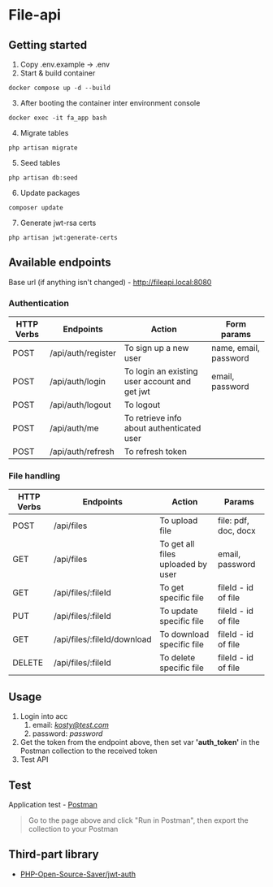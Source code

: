 # File-api


## Getting started

1. Copy .env.example -> .env
2. Start & build container

```console
docker compose up -d --build
```

3. After booting the container inter environment console

```console
docker exec -it fa_app bash
```

4. Migrate tables

```console
php artisan migrate
```

5. Seed tables

```console
php artisan db:seed
```

6. Update packages

```console
composer update
```

7. Generate jwt-rsa certs

```console
php artisan jwt:generate-certs
```

## Available endpoints

Base url (if anything isn't changed) - http://fileapi.local:8080

### Authentication

| HTTP Verbs | Endpoints          | Action                                        | Form params           |
|------------|--------------------|-----------------------------------------------|-----------------------|
| POST       | /api/auth/register | To sign up a new user                         | name, email, password |
| POST       | /api/auth/login    | To login an existing user account and get jwt | email, password       |
| POST       | /api/auth/logout   | To logout                                     |                       |
| POST       | /api/auth/me       | To retrieve info about authenticated user     |                       | 
| POST       | /api/auth/refresh  | To refresh token                              |                       |

### File handling

| HTTP Verbs | Endpoints                   | Action                            | Params               |
|------------|-----------------------------|-----------------------------------|----------------------|
| POST       | /api/files                  | To upload file                    | file: pdf, doc, docx |
| GET        | /api/files                  | To get all files uploaded by user | email, password      |
| GET        | /api/files/:fileId          | To get specific file              | fileId - id of file  |
| PUT        | /api/files/:fileId          | To update specific file           | fileId - id of file  | 
| GET        | /api/files/:fileId/download | To download specific file         | fileId - id of file  |
| DELETE     | /api/files/:fileId          | To delete specific file           | fileId - id of file  |

## Usage

1. Login into acc
    1. email: *kosty@test.com*
    2. password: *password*
2. Get the token from the endpoint above, then set var **'auth_token'** in the Postman collection to the received token
3. Test API

## Test

Application test - [Postman](https://documenter.getpostman.com/view/31420373/2sA3BgBvsq)
> Go to the page above and click "Run in Postman", then export the collection to your Postman

## Third-part library

- [PHP-Open-Source-Saver/jwt-auth](https://github.com/PHP-Open-Source-Saver/jwt-auth)
